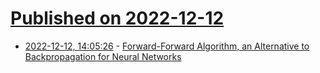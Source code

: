 # [Published on 2022-12-12](index.md)

* [2022-12-12, 14:05:26](https://news.ycombinator.com/item?id=33954702) - [Forward-Forward Algorithm, an Alternative to Backpropagation for Neural Networks](https://syncedreview.com/2022/12/08/geoffrey-hintons-forward-forward-algorithm-charts-a-new-path-for-neural-networks/)
